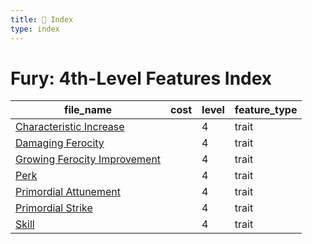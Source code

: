 ```yaml
---
title: 📑 Index
type: index
---
```


# Fury: 4th-Level Features Index

| file_name                                                           | cost | level | feature_type |
| ------------------------------------------------------------------- | ---- | ----- | ------------ |
| [Characteristic Increase](../Characteristic%20Increase)             |      | 4     | trait        |
| [Damaging Ferocity](../Damaging%20Ferocity)                         |      | 4     | trait        |
| [Growing Ferocity Improvement](../Growing%20Ferocity%20Improvement) |      | 4     | trait        |
| [Perk](../Perk)                                                     |      | 4     | trait        |
| [Primordial Attunement](../Primordial%20Attunement)                 |      | 4     | trait        |
| [Primordial Strike](../Primordial%20Strike)                         |      | 4     | trait        |
| [Skill](../Skill)                                                   |      | 4     | trait        |
